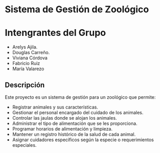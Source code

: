 # Sistema de Gestión de Zoológico

# Intengrantes del Grupo
* Arelys Ajila.
* Douglas Carreño.
* Viviana Córdova
* Fabricio Ruiz
* María Valarezo

## Descripción

Este proyecto es un sistema de gestión para un zoológico que permite:

* Registrar animales y sus características.
* Gestionar el personal encargado del cuidado de los animales.
* Controlar las jaulas donde se alojan los animales.
* Administrar el tipo de alimentación que se les proporciona.
* Programar horarios de alimentación y limpieza.
* Mantener un registro histórico de la salud de cada animal.
* Asignar cuidadores específicos según la especie o requerimientos especiales.
